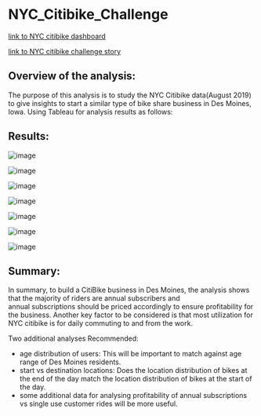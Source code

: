 # NYC_Citibike_Challenge

[link to NYC citibike dashboard](https://public.tableau.com/authoring/NYCCitibikeChallenge_16683045169040/NYCCitibikeChallengeDashboard#1)

[link to NYC citibike challenge story](https://public.tableau.com/app/profile/ashlesha6702/viz/NYCCitibikeChallengestory/NYCCitibikeStory?publish=yes)
## Overview of the analysis: 
The purpose of this analysis is to study the NYC Citibike data(August 2019) to give insights to start a similar type of bike
share business in Des Moines, Iowa. Using Tableau for analysis results as follows:

## Results: 
![image](https://user-images.githubusercontent.com/108908214/201504872-09d8a415-985f-435f-a05f-02bbaf35e663.png)

![image](https://user-images.githubusercontent.com/108908214/201504866-907568a5-cca9-4d28-b3ab-14e164e1ec46.png)

![image](https://user-images.githubusercontent.com/108908214/201504880-8243e304-4328-4b4a-908f-5633b1be136a.png)

![image](https://user-images.githubusercontent.com/108908214/201504888-e5de2ee2-b6cc-4c7d-86e2-c609f6b37b3b.png)

![image](https://user-images.githubusercontent.com/108908214/201504890-2004eea4-b517-4726-857b-4a74ba184c27.png)

![image](https://user-images.githubusercontent.com/108908214/201504896-b71b4741-c3e2-47ec-960b-702ca084e9a4.png)

![image](https://user-images.githubusercontent.com/108908214/201504900-8b08078f-e257-4944-b592-9dc3e89b1847.png)



## Summary: 

In summary, to build a CitiBike business in Des Moines, the analysis shows that the majority of riders are annual subscribers and  
annual subscriptions should be priced accordingly to ensure profitability for the business.
Another key factor to be considered is that most utilization for NYC citibike  is for daily commuting to and from the work. 

Two additional analyses Recommended:

* age distribution of users:  This will be important to match against age range of Des Moines residents.
* start vs destination locations:  Does the location distribution of bikes at the end of the day match the location distribution of bikes at the start of the day.
* some additional data for analysing profitability of annual subscriptions vs single use customer rides will be more useful.





